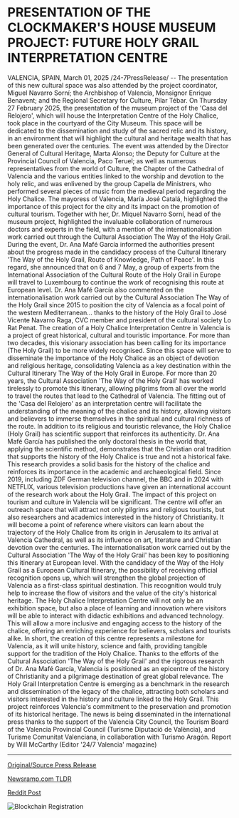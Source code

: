 # PRESENTATION OF THE CLOCKMAKER'S HOUSE MUSEUM PROJECT: FUTURE HOLY GRAIL INTERPRETATION CENTRE

VALENCIA, SPAIN, March 01, 2025 /24-7PressRelease/ -- The presentation of this new cultural space was also attended by the project coordinator, Miguel Navarro Sorní; the Archbishop of Valencia, Monsignor Enrique Benavent; and the Regional Secretary for Culture, Pilar Tébar.  On Thursday 27 February 2025, the presentation of the museum project of the 'Casa del Relojero', which will house the Interpretation Centre of the Holy Chalice, took place in the courtyard of the City Museum. This space will be dedicated to the dissemination and study of the sacred relic and its history, in an environment that will highlight the cultural and heritage wealth that has been generated over the centuries.  The event was attended by the Director General of Cultural Heritage, Marta Alonso; the Deputy for Culture at the Provincial Council of Valencia, Paco Teruel; as well as numerous representatives from the world of Culture, the Chapter of the Cathedral of Valencia and the various entities linked to the worship and devotion to the holy relic, and was enlivened by the group Capella de Ministrers, who performed several pieces of music from the medieval period regarding the Holy Chalice.  The mayoress of Valencia, María José Catalá, highlighted the importance of this project for the city and its impact on the promotion of cultural tourism. Together with her, Dr. Miquel Navarro Sorní, head of the museum project, highlighted the invaluable collaboration of numerous doctors and experts in the field, with a mention of the internationalisation work carried out through the Cultural Association The Way of the Holy Grail.  During the event, Dr. Ana Mafé García informed the authorities present about the progress made in the candidacy process of the Cultural Itinerary 'The Way of the Holy Grail, Route of Knowledge, Path of Peace'. In this regard, she announced that on 6 and 7 May, a group of experts from the International Association of the Cultural Route of the Holy Grail in Europe will travel to Luxembourg to continue the work of recognising this route at European level.  Dr. Ana Mafé García also commented on the internationalisation work carried out by the Cultural Association The Way of the Holy Grail since 2015 to position the city of Valencia as a focal point of the western Mediterranean… thanks to the history of the Holy Grail to José Vicente Navarro Raga, CVC member and president of the cultural society Lo Rat Penat.  The creation of a Holy Chalice Interpretation Centre in Valencia is a project of great historical, cultural and touristic importance. For more than two decades, this visionary association has been calling for its importance (The Holy Grail) to be more widely recognised. Since this space will serve to disseminate the importance of the Holy Chalice as an object of devotion and religious heritage, consolidating Valencia as a key destination within the Cultural Itinerary The Way of the Holy Grail in Europe.  For more than 20 years, the Cultural Association 'The Way of the Holy Grail' has worked tirelessly to promote this itinerary, allowing pilgrims from all over the world to travel the routes that lead to the Cathedral of Valencia. The fitting out of the 'Casa del Relojero' as an interpretation centre will facilitate the understanding of the meaning of the chalice and its history, allowing visitors and believers to immerse themselves in the spiritual and cultural richness of the route.  In addition to its religious and touristic relevance, the Holy Chalice (Holy Grail) has scientific support that reinforces its authenticity. Dr. Ana Mafé García has published the only doctoral thesis in the world that, applying the scientific method, demonstrates that the Christian oral tradition that supports the history of the Holy Chalice is true and not a historical fake. This research provides a solid basis for the history of the chalice and reinforces its importance in the academic and archaeological field. Since 2019, including ZDF German television channel, the BBC and in 2024 with NETFLIX, various television productions have given an international account of the research work about the Holy Grail.  The impact of this project on tourism and culture in Valencia will be significant. The centre will offer an outreach space that will attract not only pilgrims and religious tourists, but also researchers and academics interested in the history of Christianity. It will become a point of reference where visitors can learn about the trajectory of the Holy Chalice from its origin in Jerusalem to its arrival at Valencia Cathedral, as well as its influence on art, literature and Christian devotion over the centuries.  The internationalisation work carried out by the Cultural Association 'The Way of the Holy Grail' has been key to positioning this itinerary at European level. With the candidacy of the Way of the Holy Grail as a European Cultural Itinerary, the possibility of receiving official recognition opens up, which will strengthen the global projection of Valencia as a first-class spiritual destination. This recognition would truly help to increase the flow of visitors and the value of the city's historical heritage.  The Holy Chalice Interpretation Centre will not only be an exhibition space, but also a place of learning and innovation where visitors will be able to interact with didactic exhibitions and advanced technology. This will allow a more inclusive and engaging access to the history of the chalice, offering an enriching experience for believers, scholars and tourists alike.  In short, the creation of this centre represents a milestone for Valencia, as it will unite history, science and faith, providing tangible support for the tradition of the Holy Chalice. Thanks to the efforts of the Cultural Association 'The Way of the Holy Grail' and the rigorous research of Dr. Ana Mafé García, Valencia is positioned as an epicentre of the history of Christianity and a pilgrimage destination of great global relevance.  The Holy Grail Interpretation Centre is emerging as a benchmark in the research and dissemination of the legacy of the chalice, attracting both scholars and visitors interested in the history and culture linked to the Holy Grail. This project reinforces Valencia's commitment to the preservation and promotion of its historical heritage.  The news is being disseminated in the international press thanks to the support of the Valencia City Council, the Tourism Board of the Valencia Provincial Council (Turisme Diputació de València), and Turisme Comunitat Valenciana, in collaboration with Turismo Aragón.  Report by Will McCarthy (Editor '24/7 Valencia' magazine) 

---

[Original/Source Press Release](https://www.24-7pressrelease.com/press-release/520174/presentation-of-the-clockmakers-house-museum-project-future-holy-grail-interpretation-centre)
                    

[Newsramp.com TLDR](https://newsramp.com/curated-news/new-cultural-space-casa-del-relojero-in-valencia-showcases-holy-chalice-interpretation-centre/f00f20fb41940d205bf1bec91c38b631) 

 



[Reddit Post](https://www.reddit.com/r/Lifestyle_Culture/comments/1j2h1x7/new_cultural_space_casa_del_relojero_in_valencia/) 



![Blockchain Registration](https://cdn.newsramp.app/24-7PressRelease/qrcode/253/1/iconndth.webp)